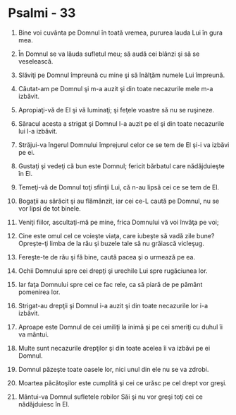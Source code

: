 # Psalmi - 33

1. Bine voi cuvânta pe Domnul în toată vremea, pururea lauda Lui în gura mea. 

2. În Domnul se va lăuda sufletul meu; să audă cei blânzi şi să se veselească. 

3. Slăviţi pe Domnul împreună cu mine şi să înălţăm numele Lui împreună. 

4. Căutat-am pe Domnul şi m-a auzit şi din toate necazurile mele m-a izbăvit. 

5. Apropiaţi-vă de El şi vă luminaţi; şi feţele voastre să nu se ruşineze. 

6. Săracul acesta a strigat şi Domnul l-a auzit pe el şi din toate necazurile lui l-a izbăvit. 

7. Străjui-va îngerul Domnului împrejurul celor ce se tem de El şi-i va izbăvi pe ei. 

8. Gustaţi şi vedeţi că bun este Domnul; fericit bărbatul care nădăjduieşte în El. 

9.   Temeţi-vă de Domnul toţi sfinţii Lui, că n-au lipsă cei ce se tem de El. 

10. Bogaţii au sărăcit şi au flămânzit, iar cei ce-L caută pe Domnul, nu se vor lipsi de tot binele. 

11. Veniţi fiilor, ascultaţi-mă pe mine, frica Domnului vă voi învăţa pe voi; 

12. Cine este omul cel ce voieşte viaţa, care iubeşte să vadă zile bune? Opreşte-ţi limba de la rău şi buzele tale să nu grăiască vicleşug. 

13. Fereşte-te de rău şi fă bine, caută pacea şi o urmează pe ea. 

14. Ochii Domnului spre cei drepţi şi urechile Lui spre rugăciunea lor. 

15. Iar faţa Domnului spre cei ce fac rele, ca să piară de pe pământ pomenirea lor. 

16. Strigat-au drepţii şi Domnul i-a auzit şi din toate necazurile lor i-a izbăvit. 

17. Aproape este Domnul de cei umiliţi la inimă şi pe cei smeriţi cu duhul îi va mântui. 

18. Multe sunt necazurile drepţilor şi din toate acelea îi va izbăvi pe ei Domnul. 

19. Domnul păzeşte toate oasele lor, nici unul din ele nu se va zdrobi. 

20. Moartea păcătoşilor este cumplită şi cei ce urăsc pe cel drept vor greşi. 

21. Mântui-va Domnul sufletele robilor Săi şi nu vor greşi toţi cei ce nădăjduiesc în El. 

